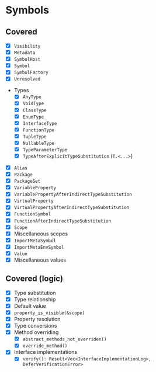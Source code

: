# Symbols

## Covered

* [x] `Visibility`
* [x] `Metadata`
* [x] `SymbolHost`
* [x] `Symbol`
* [x] `SymbolFactory`
* [x] `Unresolved`
* Types
  * [x] `AnyType`
  * [x] `VoidType`
  * [x] `ClassType`
  * [x] `EnumType`
  * [x] `InterfaceType`
  * [x] `FunctionType`
  * [x] `TupleType`
  * [x] `NullableType`
  * [x] `TypeParameterType`
  * [x] `TypeAfterExplicitTypeSubstitution` (`T.<...>`)
* [x] `Alias`
* [x] `Package`
* [x] `PackageSet`
* [x] `VariableProperty`
* [x] `VariablePropertyAfterIndirectTypeSubstitution`
* [x] `VirtualProperty`
* [x] `VirtualPropertyAfterIndirectTypeSubstitution`
* [x] `FunctionSymbol`
* [x] `FunctionAfterIndirectTypeSubstitution`
* [x] `Scope`
* [x] Miscellaneous scopes
* [x] `ImportMetaSymbol`
* [x] `ImportMetaEnvSymbol`
* [x] `Value`
* [x] Miscellaneous values

## Covered (logic)

* [x] Type substitution
* [x] Type relationship
* [x] Default value
* [x] `property_is_visible(&scope)`
* [x] Property resolution
* [x] Type conversions
* [x] Method overriding
  * [x] `abstract_methods_not_overriden()`
  * [x] `override_method()`
* [x] Interface implementations
  * [x] `verify(): Result<Vec<InterfaceImplementationLog>, DeferVerificationError>`